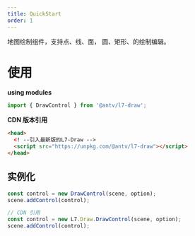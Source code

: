 ```yaml
---
title: QuickStart
order: 1
---
```


地图绘制组件，支持点、线、面， 圆、矩形、的绘制编辑。

# 使用

**using modules**

```javascript
import { DrawControl } from '@antv/l7-draw';
```

**CDN 版本引用**

```html
<head>
  <! --引入最新版的L7-Draw -->
  <script src="https://unpkg.com/@antv/l7-draw"></script>
</head>
```

## 实例化

```javascript
const control = new DrawControl(scene, option);
scene.addControl(control);
```

```javascript
// CDN 引用
const control = new L7.Draw.DrawControl(scene, option);
scene.addControl(control);
```
